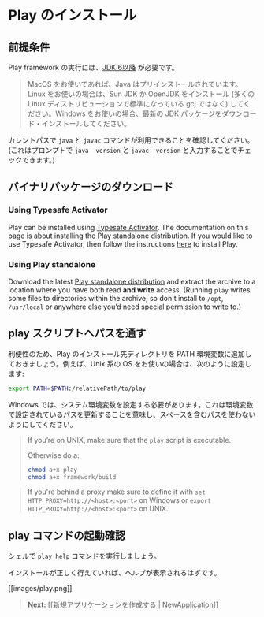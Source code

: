 <!--
# Installing Play
-->
# Play のインストール

<!--
## Prerequisites
-->
## 前提条件

<!--
To run the Play framework, you need [JDK 6 or later](http://www.oracle.com/technetwork/java/javase/downloads/index.html). 
-->
Play framework の実行には、[JDK 6以降](http://www.oracle.com/technetwork/java/javase/downloads/index.html) が必要です。

<!--
> If you are using MacOS, Java is built-in. If you are using Linux, make sure to use either the Sun JDK or OpenJDK (and not gcj, which is the default Java command on many Linux distros). If you are using Windows, just download and install the latest JDK package.

> Note, Java 7 pre update 9 on MacOS has a bug that causes problems with futures and iteratees, including making large file uploads hang.  If using Java 7 on MacOS, make sure you are using the latest version.
-->
> MacOS をお使いであれば、Java はプリインストールされています。Linux をお使いの場合は、Sun JDK か OpenJDK をインストール (多くの Linux ディストリビューションで標準になっている gcj ではなく) してください。Windows をお使いの場合、最新の JDK パッケージをダウンロード・インストールしてください。

<!--
Be sure to have the `java` and `javac` commands in the current path (you can check this by typing `java -version` and `javac -version` at the shell prompt). 
-->
カレントパスで `java` と `javac` コマンドが利用できることを確認してください。(これはプロンプトで `java -version` と `javac -version` と入力することでチェックできます。)

<!--
## Download the binary package
-->
## バイナリパッケージのダウンロード

### Using Typesafe Activator

Play can be installed using [Typesafe Activator](http://typesafe.com/activator).  The documentation on this page is about installing the Play standalone distribution.  If you would like to use Typesafe Activator, then follow the instructions [here](http://typesafe.com/platform/getstarted) to install Play.

### Using Play standalone

Download the latest [Play standalone distribution](http://www.playframework.com/download) and extract the archive to a location where you have both read **and write** access. (Running `play` writes some files to directories within the archive, so don't install to `/opt`, `/usr/local` or anywhere else you’d need special permission to write to.)

<!--
## Add the play script to your PATH
-->
## play スクリプトへパスを通す

<!--
For convenience, you should add the framework installation directory to your system PATH. On UNIX systems, this means doing something like:
-->
利便性のため、Play のインストール先ディレクトリを PATH 環境変数に追加しておきましょう。例えば、Unix 系の OS をお使いの場合は、次のように設定します:

```bash
export PATH=$PATH:/relativePath/to/play
```

<!--
On Windows you’ll need to set it in the global environment variables. This means update the PATH in the environment variables and don't use a path with spaces.
-->
Windows では、システム環境変数を設定する必要があります。これは環境変数で設定されているパスを更新することを意味し、スペースを含むパスを使わないようにしてください。

> If you’re on UNIX, make sure that the `play` script is executable.
> 
> Otherwise do a:
> ```bash
> chmod a+x play
> chmod a+x framework/build
> ```

> If you're behind a proxy make sure to define it with `set HTTP_PROXY=http://<host>:<port>` on Windows or `export  HTTP_PROXY=http://<host>:<port>` on UNIX.

<!--
## Check that the play command is available
-->
## play コマンドの起動確認

<!--
From a shell, launch the `play help` command. 

```bash
$ play help
```
-->
シェルで `play help` コマンドを実行しましょう。

<!--
If everything is properly installed, you should see the basic help:
-->
インストールが正しく行えていれば、ヘルプが表示されるはずです。

[[images/play.png]]

<!--
> **Next:** [[Creating a new application | NewApplication]]
-->
> **Next:** [[新規アプリケーションを作成する | NewApplication]]
